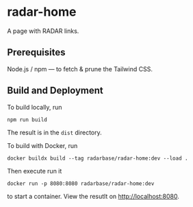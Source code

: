 # radar-home

A page with RADAR links.

## Prerequisites

Node.js / npm — to fetch & prune the Tailwind CSS.

## Build and Deployment

To build locally, run
```
npm run build
```
The result is in the `dist` directory.

To build with Docker, run

```
docker buildx build --tag radarbase/radar-home:dev --load .
```

Then execute run it

```
docker run -p 8080:8080 radarbase/radar-home:dev
```

to start a container. View the resutlt on <http://localhost:8080>.
